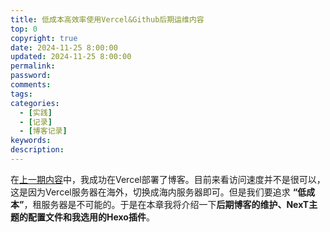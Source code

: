 ```yaml
---
title: 低成本高效率使用Vercel&Github后期运维内容
top: 0
copyright: true
date: 2024-11-25 8:00:00
updated: 2024-11-25 8:00:00
permalink:
password:
comments:
tags:
categories:
  - [实践]
  - [记录]
  - [博客记录]
keywords:
description:
---
```

在[上一期内容](/post/pid1)中，我成功在Vercel部署了博客。目前来看访问速度并不是很可以，这是因为Vercel服务器在海外，切换成海内服务器即可。但是我们要追求 **“低成本”**，租服务器是不可能的。于是在本章我将介绍一下**后期博客的维护、NexT主题的配置文件和我选用的Hexo插件**。
##